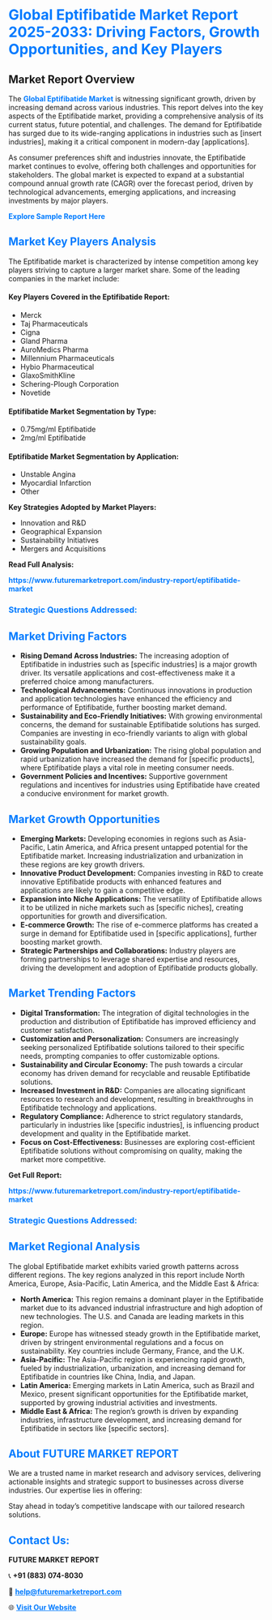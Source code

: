 <h1 style="color: #007BFF;">Global Eptifibatide Market Report 2025-2033: Driving Factors, Growth Opportunities, and Key Players</h1>

<section id="overview">
<h2>Market Report Overview</h2>
<p>The <a href="https://www.futuremarketreport.com/industry-report/eptifibatide-market" style="color: #007BFF; text-decoration: none;"><strong>Global Eptifibatide Market</strong></a> is witnessing significant growth, driven by increasing demand across various industries. This report delves into the key aspects of the Eptifibatide market, providing a comprehensive analysis of its current status, future potential, and challenges. The demand for Eptifibatide has surged due to its wide-ranging applications in industries such as [insert industries], making it a critical component in modern-day [applications].</p>
<p>As consumer preferences shift and industries innovate, the Eptifibatide market continues to evolve, offering both challenges and opportunities for stakeholders. The global market is expected to expand at a substantial compound annual growth rate (CAGR) over the forecast period, driven by technological advancements, emerging applications, and increasing investments by major players.</p>
</section>

<section id="overview">
<p><a href="https://www.futuremarketreport.com/request-sample/reportId=103906" style="color: #007BFF; text-decoration: none;"><strong>Explore Sample Report Here</strong></a></p>
</section>

<section id="key-players">
<h2 style="color: #007BFF;">Market Key Players Analysis</h2>
<p>The Eptifibatide market is characterized by intense competition among key players striving to capture a larger market share. Some of the leading companies in the market include:</p>
<h4>Key Players Covered in the Eptifibatide Report:</h4>
<ul><li>Merck</li><li>Taj Pharmaceuticals</li><li>Cigna</li><li>Gland Pharma</li><li>AuroMedics Pharma</li><li>Millennium Pharmaceuticals</li><li>Hybio Pharmaceutical</li><li>GlaxoSmithKline</li><li>Schering-Plough Corporation</li><li>Novetide</li></ul>
<h4>Eptifibatide Market Segmentation by Type:</h4>
<ul><li>0.75mg/ml Eptifibatide</li><li>2mg/ml Eptifibatide</li></ul>

<h4>Eptifibatide Market Segmentation by Application:</h4>
<ul><li>Unstable Angina</li><li>Myocardial Infarction</li><li>Other</li></ul>
<p><strong>Key Strategies Adopted by Market Players:</strong></p>
<ul>
<li>Innovation and R&D</li>
<li>Geographical Expansion</li>
<li>Sustainability Initiatives</li>
<li>Mergers and Acquisitions</li>
</ul>
</section>

<section>
<p><strong>Read Full Analysis: </strong></p><a href="https://www.futuremarketreport.com/industry-report/eptifibatide-market" style="color: #007BFF; text-decoration: none;"><strong>https://www.futuremarketreport.com/industry-report/eptifibatide-market</strong></a>
<h3 style="color: #007BFF;">Strategic Questions Addressed:</h3>
</section>

<section id="driving-factors">
<h2 style="color: #007BFF;">Market Driving Factors</h2>
<ul>
<li><strong>Rising Demand Across Industries:</strong> The increasing adoption of Eptifibatide in industries such as [specific industries] is a major growth driver. Its versatile applications and cost-effectiveness make it a preferred choice among manufacturers.</li>
<li><strong>Technological Advancements:</strong> Continuous innovations in production and application technologies have enhanced the efficiency and performance of Eptifibatide, further boosting market demand.</li>
<li><strong>Sustainability and Eco-Friendly Initiatives:</strong> With growing environmental concerns, the demand for sustainable Eptifibatide solutions has surged. Companies are investing in eco-friendly variants to align with global sustainability goals.</li>
<li><strong>Growing Population and Urbanization:</strong> The rising global population and rapid urbanization have increased the demand for [specific products], where Eptifibatide plays a vital role in meeting consumer needs.</li>
<li><strong>Government Policies and Incentives:</strong> Supportive government regulations and incentives for industries using Eptifibatide have created a conducive environment for market growth.</li>
</ul>
</section>

<section id="growth-opportunities">
<h2 style="color: #007BFF;">Market Growth Opportunities</h2>
<ul>
<li><strong>Emerging Markets:</strong> Developing economies in regions such as Asia-Pacific, Latin America, and Africa present untapped potential for the Eptifibatide market. Increasing industrialization and urbanization in these regions are key growth drivers.</li>
<li><strong>Innovative Product Development:</strong> Companies investing in R&D to create innovative Eptifibatide products with enhanced features and applications are likely to gain a competitive edge.</li>
<li><strong>Expansion into Niche Applications:</strong> The versatility of Eptifibatide allows it to be utilized in niche markets such as [specific niches], creating opportunities for growth and diversification.</li>
<li><strong>E-commerce Growth:</strong> The rise of e-commerce platforms has created a surge in demand for Eptifibatide used in [specific applications], further boosting market growth.</li>
<li><strong>Strategic Partnerships and Collaborations:</strong> Industry players are forming partnerships to leverage shared expertise and resources, driving the development and adoption of Eptifibatide products globally.</li>
</ul>
</section>

<section id="trending-factors">
<h2 style="color: #007BFF;">Market Trending Factors</h2>
<ul>
<li><strong>Digital Transformation:</strong> The integration of digital technologies in the production and distribution of Eptifibatide has improved efficiency and customer satisfaction.</li>
<li><strong>Customization and Personalization:</strong> Consumers are increasingly seeking personalized Eptifibatide solutions tailored to their specific needs, prompting companies to offer customizable options.</li>
<li><strong>Sustainability and Circular Economy:</strong> The push towards a circular economy has driven demand for recyclable and reusable Eptifibatide solutions.</li>
<li><strong>Increased Investment in R&D:</strong> Companies are allocating significant resources to research and development, resulting in breakthroughs in Eptifibatide technology and applications.</li>
<li><strong>Regulatory Compliance:</strong> Adherence to strict regulatory standards, particularly in industries like [specific industries], is influencing product development and quality in the Eptifibatide market.</li>
<li><strong>Focus on Cost-Effectiveness:</strong> Businesses are exploring cost-efficient Eptifibatide solutions without compromising on quality, making the market more competitive.</li>
</ul>
</section>

<section>
<p><strong>Get Full Report: </strong></p><a href="https://www.futuremarketreport.com/industry-report/eptifibatide-market" style="color: #007BFF; text-decoration: none;"><strong>https://www.futuremarketreport.com/industry-report/eptifibatide-market</strong></a>
<h3 style="color: #007BFF;">Strategic Questions Addressed:</h3>
</section>


<section id="regional-analysis">
<h2 style="color: #007BFF;">Market Regional Analysis</h2>
<p>The global Eptifibatide market exhibits varied growth patterns across different regions. The key regions analyzed in this report include North America, Europe, Asia-Pacific, Latin America, and the Middle East & Africa:</p>
<ul>
<li><strong>North America:</strong> This region remains a dominant player in the Eptifibatide market due to its advanced industrial infrastructure and high adoption of new technologies. The U.S. and Canada are leading markets in this region.</li>
<li><strong>Europe:</strong> Europe has witnessed steady growth in the Eptifibatide market, driven by stringent environmental regulations and a focus on sustainability. Key countries include Germany, France, and the U.K.</li>
<li><strong>Asia-Pacific:</strong> The Asia-Pacific region is experiencing rapid growth, fueled by industrialization, urbanization, and increasing demand for Eptifibatide in countries like China, India, and Japan.</li>
<li><strong>Latin America:</strong> Emerging markets in Latin America, such as Brazil and Mexico, present significant opportunities for the Eptifibatide market, supported by growing industrial activities and investments.</li>
<li><strong>Middle East & Africa:</strong> The region’s growth is driven by expanding industries, infrastructure development, and increasing demand for Eptifibatide in sectors like [specific sectors].</li>
</ul>
</section>

<footer>
<h2 style="color: #007BFF;">About FUTURE MARKET REPORT</h2>
<p>We are a trusted name in market research and advisory services, delivering actionable insights and strategic support to businesses across diverse industries. Our expertise lies in offering:</p>

<p>Stay ahead in today’s competitive landscape with our tailored research solutions.</p>

<h2 style="color: #007BFF;">Contact Us:</h2>
<p><strong>FUTURE MARKET REPORT</strong></p>
<p>📞 <strong>+91 (883) 074-8030</strong></p>
<p>📧 <strong><a href="mailto:help@futuremarketreport.com" style="color: #007BFF;">help@futuremarketreport.com</a></strong></p>
<p>🌐 <strong><a href="https://www.futuremarketreport.com/" style="color: #007BFF;">Visit Our Website</a></strong></p>
</footer>